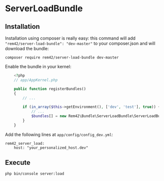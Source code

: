 ServerLoadBundle
================

## Installation

Installation using composer is really easy: this command will add `"rem42/server-load-bundle": "dev-master"` to your composer.json
and will download the bundle:

	composer require rem42/server-load-bundle dev-master
	
Enable the bundle in your kernel:
```php
    <?php
    // app/AppKernel.php

    public function registerBundles()
    {
        // ...
        
        if (in_array($this->getEnvironment(), ['dev', 'test'], true)) {
            // ...
            $bundles[] = new Rem42\Bundle\ServerLoadBundle\ServerLoadBundle();
        }
    }
```

Add the following lines at `app/config/config_dev.yml`:

    rem42_server_load:
        host: "your_personalized_host.dev"


## Execute

    php bin/console server:load
